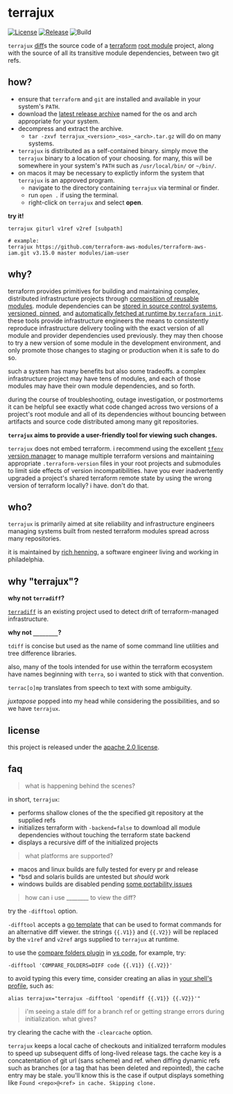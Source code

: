 # terrajux

[![License](https://img.shields.io/github/license/rhenning/terrajux?style=for-the-badge)](LICENSE)
[![Release](https://img.shields.io/github/release/rhenning/terrajux.svg?style=for-the-badge)](https://github.com/rhenning/terrajux/releases/latest)
![Build](https://img.shields.io/github/workflow/status/rhenning/terrajux/test/main?style=for-the-badge)
<!--
[![Build status](https://img.shields.io/github/workflow/rhenning/terrajux/build?style=for-the-badge)](https://github.com/rhenning/terrajux/actions?workflow=build)
[![Codecov branch](https://img.shields.io/codecov/c/github/rhenning/terrajux/main.svg?style=for-the-badge)](https://codecov.io/gh/rhenning/terrajux)
[![Go Doc](https://img.shields.io/badge/godoc-reference-blue.svg?style=for-the-badge)](http://godoc.org/github.com/rhenning/terrajux)
-->

`terrajux` [diff](https://en.wikipedia.org/wiki/Diff)s the source code of a
[terraform](https://github.com/hashicorp/terraform)
[root module](https://www.terraform.io/docs/language/modules/index.html#the-root-module) project,
along with the source of all its transitive module dependencies, between two git refs.


## how?

- ensure that `terraform` and `git` are installed and available in your system's `PATH`.
- download the [latest release archive](https://github.com/rhenning/terrajux/releases/)
  named for the os and arch appropriate for your system.
- decompress and extract the archive.
  - `tar -zxvf terrajux_<version>_<os>_<arch>.tar.gz` will do on many systems.
- `terrajux` is distributed as a self-contained binary. simply move the `terrajux`
  binary to a location of your choosing. for many, this will be somewhere in your
  system's `PATH` such as `/usr/local/bin/` or `~/bin/`.
- on macos it may be necessary to explictly inform the system that `terrajux` is
  an approved program.
  - navigate to the directory containing `terrajux` via terminal or finder.
  - run `open .` if using the terminal.
  - right-click on `terrajux` and select **open**.

**try it!**

```
terrajux giturl v1ref v2ref [subpath]

# example:
terrajux https://github.com/terraform-aws-modules/terraform-aws-iam.git v3.15.0 master modules/iam-user
```


## why?

terraform provides primitives for building and maintaining complex, distributed
infrastructure projects through [composition of reusable modules](https://www.terraform.io/docs/language/modules/develop/composition.html). module dependencies can be [stored in source control systems](https://www.terraform.io/docs/language/modules/sources.html),
[versioned, pinned](https://www.terraform.io/docs/language/modules/sources.html#selecting-a-revision),
and [automatically fetched at runtime by `terraform init`](https://www.terraform.io/docs/cli/commands/init.html#child-module-installation). these tools provide infrastructure engineers the means to
consistently reproduce infrastructure delivery tooling with the exact version of all module and
provider dependencies used previously. they may then choose to try a new version of some module in
the development environment, and only promote those changes to staging or production when it is safe
to do so.

such a system has many benefits but also some tradeoffs. a complex infrastructure project may have
tens of modules, and each of those modules may have their own module dependencies, and so forth.

during the course of troubleshooting, outage investigation, or postmortems it can be helpful see
exactly what code changed across two versions of a project's root module and all of its dependencies
without bouncing between artifacts and source code distributed among many git repositories.

**`terrajux` aims to provide a user-friendly tool for viewing such changes.**

`terrajux` does not embed terraform. i recommend using the excellent
[`tfenv` version manager](https://github.com/tfutils/tfenv) to manage multiple
terraform versions and maintaining appropriate `.terraform-version` files in your
root projects and submodules to limit side effects of version incompatibilities.
have you ever inadvertently upgraded a project's shared terraform remote state by
using the wrong version of terraform locally? i have. don't do that.


## who?

`terrajux` is primarily aimed at site reliability and infrastructure engineers managing systems
built from nested terraform modules spread across many repositories.

it is maintained by [rich henning](https://github.com/rhenning), a software engineer living and
working in philadelphia.


## why "terrajux"?

**why not `terradiff`?**

[`terradiff`](https://github.com/jml/terradiff) is an existing project used to detect drift of
terraform-managed infrastructure.

**why not `________`?**

`tdiff` is concise but used as the name of some command line utilities and tree difference
libraries.

also, many of the tools intended for use within the terraform ecosystem have names beginning with
`terra`, so i wanted to stick with that convention.

`terrac[o]mp` translates from speech to text with some ambiguity.

_juxtapose_ popped into my head while considering the possibilities, and so we have `terrajux`.


## license

this project is released under the [apache 2.0 license](LICENSE).


## faq

> what is happening behind the scenes?

in short, `terrajux`:
- performs shallow clones of the the specified git repository at
  the supplied refs
- initializes terraform with `-backend=false` to download all module
  dependencies without touching the terraform state backend
- displays a recursive diff of the initialized projects


> what platforms are supported?

- macos and linux builds are fully tested for every pr and release
- *bsd and solaris builds are untested but _should_ work
- windows builds are disabled pending [some portability issues](https://github.com/rhenning/terrajux/issues)


> how can i use ________ to view the diff?

try the `-difftool` option.

`-difftool` accepts a [go template](https://golang.org/pkg/text/template/) that
can be used to format commands for an alternative diff viewer. the strings
`{{.V1}}` and `{{.V2}}` will be replaced by the `v1ref` and `v2ref` args
supplied to `terrajux` at runtime.

to use the [compare folders plugin](https://marketplace.visualstudio.com/items?itemName=moshfeu.compare-folders)
in [vs code](https://code.visualstudio.com/), for example, try:

```
-difftool 'COMPARE_FOLDERS=DIFF code {{.V1}} {{.V2}}'
```

to avoid typing this every time, consider creating an alias in
[your shell's profile](https://en.wikipedia.org/wiki/Unix_shell#Configuration_files),
such as:

```
alias terrajux="terrajux -difftool 'opendiff {{.V1}} {{.V2}}'"
```


> i'm seeing a stale diff for a branch ref or getting strange errors during
  initialization. what gives?

try clearing the cache with the `-clearcache` option.

`terrajux` keeps a local cache of checkouts and initialized terraform modules
to speed up subsequent diffs of long-lived release tags. the cache key is a
concatentation of git url (sans scheme) and ref. when diffing dynamic refs
such as branches (or a tag that has been deleted and repointed), the cache entry
may be stale. you'll know this is the case if output displays something like
`Found <repo>@<ref> in cache. Skipping clone.`
